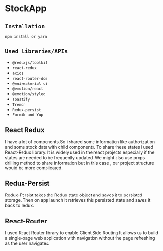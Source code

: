 # StockApp

## `Installation`

```
npm install or yarn
```

## `Used Libraries/APIs`

- `@reduxjs/toolkit`
- `react-redux`
- `axios`
- `react-router-dom`
- `@mui/material-ui`
- `@emotion/react`
- `@emotion/styled`
- `Toastify`
- `Tremor`
- `Redux-persist`
- `Formik and Yup`


## React Redux
I have a lot of components.So i shared some information like authorization and some stock data with child components.
To share these states i used React-Redux library.
It is widely used in the react projects especially if the states are needed to be frequently updated.
We might also use props drilling method to share information but in this case , our project structure would be more complicated.

## Redux-Persist
Redux-Persist takes the Redux state object and saves it to persisted
storage. Then on app launch it retrieves this persisted state and saves it
back to redux.

## React-Router
I used React Router library to enable Client Side Routing
It allows us to build a single-page web application with navigation without
the page refreshing as the user navigates.




